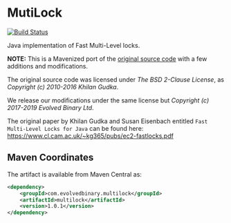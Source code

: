 # MutiLock

[![Build Status](https://travis-ci.com/evolvedbinary/multilock.svg?branch=master)](https://travis-ci.com/evolvedbinary/mulitlock)

Java implementation of Fast Multi-Level locks.

**NOTE:** This is a Mavenized port of the [original source code](https://github.com/kgudka/java-multilocks)
with a few additions and modifications.

The original source code was licensed under *The BSD 2-Clause License*,
as *Copyright (c) 2010-2016 Khilan Gudka*.

We release our modifications under the same license but
*Copyright (c) 2017-2019 Evolved Binary Ltd*.

The original paper by Khilan Gudka and Susan Eisenbach entitled `Fast Multi-Level Locks for Java`
can be found here: https://www.cl.cam.ac.uk/~kg365/pubs/ec2-fastlocks.pdf


## Maven Coordinates

The artifact is available from Maven Central as:

```xml
<dependency>
    <groupId>com.evolvedbinary.multilock</groupId>
    <artifactId>multilock</artifactId>
    <version>1.0.1</version>
</dependency>
```
